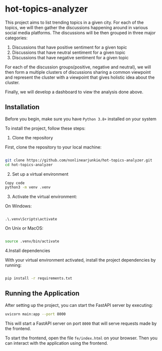# hot-topics-analyzer

This project aims to list trending topics in a given city. For each of the topics, we will then gather the discussions happening around in various social media platforms. The discussions will be then grouped in three major categories:
1. Discussions that have positive sentiment for a given topic
2. Discussions that have neutral sentiment for a given topic
3. Discussions that have negative sentiment for a given topic

For each of the discussion groups(positive, negative and neutral), we will then form a multiple clusters of discussions sharing a common viewpoint and represent the cluster with a viewpoint that gives holistic idea about the cluster.

Finally, we will develop a dashboard to view the analysis done above.

## Installation

Before you begin, make sure you have `Python 3.8+` installed on your system

To install the project, follow these steps:

1. Clone the repository

First, clone the repository to your local machine:

```bash

git clone https://github.com/nonlinearjunkie/hot-topics-analyzer.git
cd hot-topics-analyzer
```

2. Set up a virtual environment

```bash
Copy code
python3 -m venv .venv
```

3. Activate the virtual environment:

On Windows:

```

.\.venv\Scripts\activate
```

On Unix or MacOS:

```bash

source .venv/bin/activate
```


4.Install dependencies

With your virtual environment activated, install the project dependencies by running:

```bash

pip install -r requirements.txt
```


## Running the Application
After setting up the project, you can start the FastAPI server by executing:

```bash
uvicorn main:app --port 8000
```

This will start a FastAPI server on port `8000` that will serve requests made by the frontend.

To start the frontend, open the file `fe/index.html` on your browser.
Then you can interact with the application using the frontend.